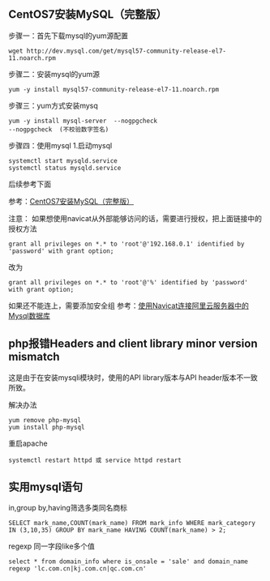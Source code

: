 ## CentOS7安装MySQL（完整版）

步骤一：首先下载mysql的yum源配置
```
wget http://dev.mysql.com/get/mysql57-community-release-el7-11.noarch.rpm
```
步骤二：安装mysql的yum源
```
yum -y install mysql57-community-release-el7-11.noarch.rpm
```
步骤三：yum方式安装mysq
```
yum -y install mysql-server  --nogpgcheck
--nogpgcheck  (不校验数字签名)
```
步骤四：使用mysql
1.启动mysql
```
systemctl start mysqld.service
systemctl status mysqld.service
```
后续参考下面

参考：[CentOS7安装MySQL（完整版）](https://blog.csdn.net/m0_46608037/article/details/123019925)

注意：
如果想使用navicat从外部能够访问的话，需要进行授权，把上面链接中的授权方法

```
grant all privileges on *.* to 'root'@'192.168.0.1' identified by 'password' with grant option;
```
改为
```
grant all privileges on *.* to 'root'@'%' identified by 'password' with grant option;
```
如果还不能连上，需要添加安全组
参考：[使用Navicat连接阿里云服务器中的Mysql数据库](https://blog.csdn.net/kaifaxiaoliu/article/details/80403736)

## php报错Headers and client library minor version mismatch

这是由于在安装mysqli模块时，使用的API library版本与API header版本不一致所致。

解决办法
```
yum remove php-mysql
yum install php-mysql
```
重启apache
```
systemctl restart httpd 或 service httpd restart
```

## 实用mysql语句
in,group by,having筛选多类同名商标
```
SELECT mark_name,COUNT(mark_name) FROM mark_info WHERE mark_category IN (3,10,35) GROUP BY mark_name HAVING COUNT(mark_name) > 2;
```
regexp 同一字段like多个值
```
select * from domain_info where is_onsale = 'sale' and domain_name regexp 'lc.com.cn|kj.com.cn|qc.com.cn'
```
